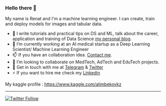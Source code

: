 ### Hello there 👋

My name is Renat and I'm a machine learning engineer. I can create, train and deploy models for images and tabular data.

- 📱 I write tutorials and practical tips on DS and ML, talk about the career, application and training of Data Science [my personal blog](https://alimbekov.com/).
- 🔭 I’m currently working at an AI medical startup as a Deep Learning Scientist/ Machine Learning Engineer
- 📫 If you have an collaboration idea. [Contact me](mailto:alimbekovr@hotmail.com).
- 👯 I’m looking to collaborate on MedTech, AdTech and EduTech projects.
- 💬 Get in touch with me at [Telegram](https://t.me/alimbekovkz) & [Twitter](https://twitter.com/alimbekovkz)
- ⚡ If you want to hire me check my [Linkedin](https://www.linkedin.com/in/alimbekovkz/)

My kaggle profile : https://www.kaggle.com/alimbekovkz

---
[![Twitter Follow](https://img.shields.io/twitter/follow/alimbekovkz?label=Follow&style=social)](https://twitter.com/alimbekovkz)
